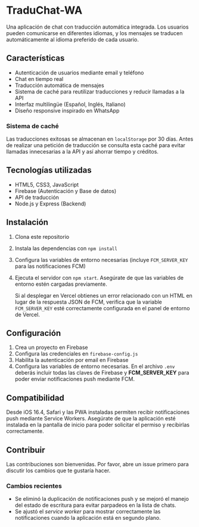 # TraduChat-WA

Una aplicación de chat con traducción automática integrada. Los usuarios pueden comunicarse en diferentes idiomas, y los mensajes se traducen automáticamente al idioma preferido de cada usuario.

## Características

- Autenticación de usuarios mediante email y teléfono
- Chat en tiempo real
- Traducción automática de mensajes
- Sistema de caché para reutilizar traducciones y reducir llamadas a la API
- Interfaz multilingüe (Español, Inglés, Italiano)
- Diseño responsive inspirado en WhatsApp

### Sistema de caché

Las traducciones exitosas se almacenan en `localStorage` por 30 días. Antes de
realizar una petición de traducción se consulta esta caché para evitar llamadas
innecesarias a la API y así ahorrar tiempo y créditos.

## Tecnologías utilizadas

- HTML5, CSS3, JavaScript
- Firebase (Autenticación y Base de datos)
- API de traducción
- Node.js y Express (Backend)

## Instalación

1. Clona este repositorio
2. Instala las dependencias con `npm install`
3. Configura las variables de entorno necesarias (incluye `FCM_SERVER_KEY` para
   las notificaciones FCM)
4. Ejecuta el servidor con `npm start`. Asegúrate de que las variables de
   entorno estén cargadas previamente.

   Si al desplegar en Vercel obtienes un error relacionado con un HTML en lugar
   de la respuesta JSON de FCM, verifica que la variable `FCM_SERVER_KEY` esté
   correctamente configurada en el panel de entorno de Vercel.

## Configuración

1. Crea un proyecto en Firebase
2. Configura las credenciales en `firebase-config.js`
3. Habilita la autenticación por email en Firebase
4. Configura las variables de entorno necesarias. En el archivo `.env` deberás incluir
   todas las claves de Firebase y **FCM_SERVER_KEY** para poder enviar notificaciones
   push mediante FCM.

## Compatibilidad

Desde iOS 16.4, Safari y las PWA instaladas permiten recibir notificaciones push
mediante Service Workers. Asegúrate de que la aplicación esté instalada en la
pantalla de inicio para poder solicitar el permiso y recibirlas correctamente.

## Contribuir

Las contribuciones son bienvenidas. Por favor, abre un issue primero para discutir los cambios que te gustaría hacer.

### Cambios recientes

- Se eliminó la duplicación de notificaciones push y se mejoró el manejo del estado de escritura para evitar parpadeos en la lista de chats.
- Se ajustó el *service worker* para mostrar correctamente las notificaciones cuando la aplicación está en segundo plano.
